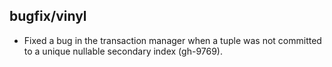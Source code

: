 ## bugfix/vinyl

* Fixed a bug in the transaction manager when a tuple was not committed to
  a unique nullable secondary index (gh-9769).
